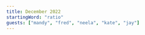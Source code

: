 ```yaml
---
title: December 2022
startingWord: "ratio"
guests: ["mandy", "fred", "neela", "kate", "jay"]
---
```

